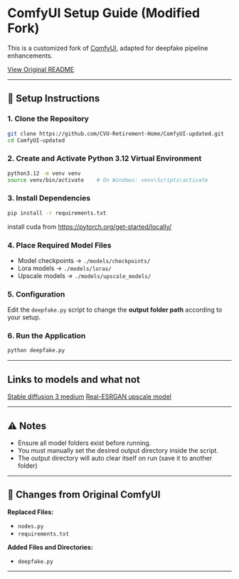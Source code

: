 # ComfyUI Setup Guide (Modified Fork)

This is a customized fork of [ComfyUI](https://github.com/comfyanonymous/ComfyUI), adapted for deepfake pipeline enhancements.

[View Original README](README_OG.md)

---

## 🔧 Setup Instructions

### 1. Clone the Repository
```bash
git clone https://github.com/CVU-Retirement-Home/ComfyUI-updated.git
cd ComfyUI-updated
```

### 2. Create and Activate Python 3.12 Virtual Environment
```bash
python3.12 -m venv venv
source venv/bin/activate    # On Windows: venv\Scripts\activate
```

### 3. Install Dependencies
```bash
pip install -r requirements.txt
```

install cuda from https://pytorch.org/get-started/locally/

### 4. Place Required Model Files
- Model checkpoints → `./models/checkpoints/`
- Lora models → `./models/loras/`
- Upscale models → `./models/upscale_models/`

### 5. Configuration
Edit the `deepfake.py` script to change the **output folder path** according to your setup.

### 6. Run the Application
```bash
python deepfake.py
```

---

## Links to models and what not

[Stable diffusion 3 medium](https://civitai.com/models/497255?modelVersionId=552771)
[Real-ESRGAN upscale model](https://huggingface.co/ai-forever/Real-ESRGAN)


---

## ⚠️ Notes

- Ensure all model folders exist before running.
- You must manually set the desired output directory inside the script.
- The output directory will auto clear itself on run (save it to another folder)

---

## 🔄 Changes from Original ComfyUI

**Replaced Files:**
- `nodes.py`
- `requirements.txt`

**Added Files and Directories:**
- `deepfake.py`

---

